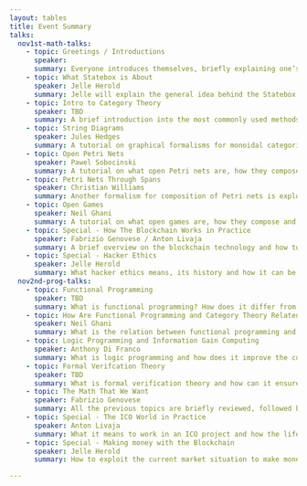 ```yaml
---
layout: tables
title: Event Summary
talks:
  nov1st-math-talks:
    - topic: Greetings / Introductions
      speaker: 
      summary: Everyone introduces themselves, briefly explaining one’s area of activity.
    - topic: What Statebox is About
      speaker: Jelle Herold
      summary: Jelle will explain the general idea behind the Statebox project, and what we are trying to achieve from a business/practical applications point of view.
    - topic: Intro to Category Theory 
      speaker: TBD
      summary: A brief introduction into the most commonly used methods in category theory, with a particular emphasis on compositionality.
    - topic: String Diagrams 
      speaker: Jules Hedges
      summary: A tutorial on graphical formalisms for monoidal categories (compact closed/monoidal closed/circuits) 
    - topic: Open Petri Nets 
      speaker: Pawel Sobocinski
      summary: A tutorial on what open Petri nets are, how they compose, and how they can model distributed system behaviour.
    - topic: Petri Nets Through Spans 
      speaker: Christian Williams
      summary: Another formalism for composition of Petri nets is explored. 
    - topic: Open Games 
      speaker: Neil Ghani
      summary: A tutorial on what open games are, how they compose and how they can be useful in optimizing economic and computational issues.
    - topic: Special - How The Blockchain Works in Practice 
      speaker: Fabrizio Genovese / Anton Livaja
      summary: A brief overview on the blockchain technology and how to use it on a regular basis (wallet types, how to withdraw money/make transactions, etc.). 
    - topic: Special - Hacker Ethics 
      speaker: Jelle Herold
      summary: What hacker ethics means, its history and how it can be used to set up non-destructive business models. 
  nov2nd-prog-talks:
    - topic: Functional Programming 
      speaker: TBD
      summary: What is functional programming? How does it differ from other programming methods and how does it allow for compositional code design? 
    - topic: How Are Functional Programming and Category Theory Related? 
      speaker: Neil Ghani
      summary: What is the relation between functional programming and category theory, and how are languages like Haskell/Idris interpreted in categorical models? 
    - topic: Logic Programming and Information Gain Computing 
      speaker: Anthony Di Franco
      summary: What is logic programming and how does it improve the current coding standards? 
    - topic: Formal Verifcation Theory 
      speaker: TBD
      summary: What is formal verification theory and how can it ensure that our code is correct?
    - topic: The Math That We Want 
      speaker: Fabrizio Genovese
      summary: All the previous topics are briefly reviewed, followed by an explanation of how they should interact in Statebox. 
    - topic: Special - The ICO World in Practice 
      speaker: Anton Livaja
      summary: What it means to work in an ICO project and how the life of the average ICO guy looks like. 
    - topic: Special - Making money with the Blockchain 
      speaker: Jelle Herold
      summary: How to exploit the current market situation to make money out of ICOs, and why it is more profitable than traditional markets. 

---
```

